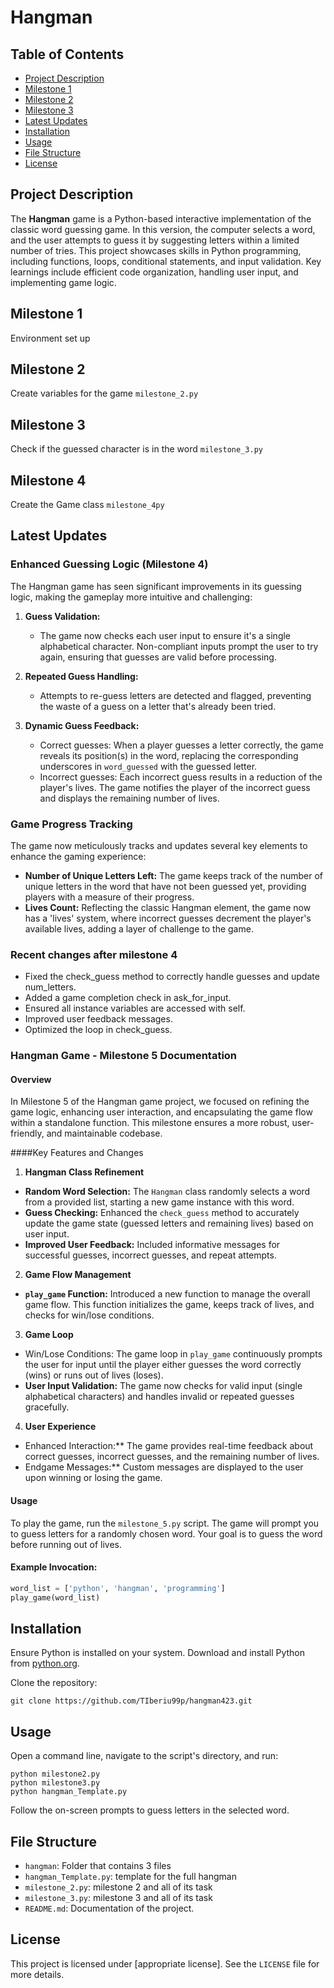# Hangman

## Table of Contents
- [Project Description](#project-description)
- [Milestone 1](task1)
- [Milestone 2](task2)
- [Milestone 3](task3)
- [Latest Updates](#latest-updates)
- [Installation](#installation)
- [Usage](#usage)
- [File Structure](#file-structure)
- [License](#license)

## Project Description
The **Hangman** game is a Python-based interactive implementation of the classic word guessing game. In this version, the computer selects a word, and the user attempts to guess it by suggesting letters within a limited number of tries. This project showcases skills in Python programming, including functions, loops, conditional statements, and input validation. Key learnings include efficient code organization, handling user input, and implementing game logic.

## Milestone 1
Environment set up 

## Milestone 2
Create variables for the game
`milestone_2.py`

## Milestone 3
Check if the guessed character is in the word
`milestone_3.py`

## Milestone 4
Create the Game class
`milestone_4py`

## Latest Updates 

### Enhanced Guessing Logic (Milestone 4)
The Hangman game has seen significant improvements in its guessing logic, making the gameplay more intuitive and challenging:

1. **Guess Validation:**
   - The game now checks each user input to ensure it's a single alphabetical character. Non-compliant inputs prompt the user to try again, ensuring that guesses are valid before processing.

2. **Repeated Guess Handling:**
   - Attempts to re-guess letters are detected and flagged, preventing the waste of a guess on a letter that's already been tried.

3. **Dynamic Guess Feedback:**
   - Correct guesses: When a player guesses a letter correctly, the game reveals its position(s) in the word, replacing the corresponding underscores in `word_guessed` with the guessed letter.
   - Incorrect guesses: Each incorrect guess results in a reduction of the player's lives. The game notifies the player of the incorrect guess and displays the remaining number of lives.

### Game Progress Tracking
The game now meticulously tracks and updates several key elements to enhance the gaming experience:

- **Number of Unique Letters Left:** The game keeps track of the number of unique letters in the word that have not been guessed yet, providing players with a measure of their progress.
- **Lives Count:** Reflecting the classic Hangman element, the game now has a 'lives' system, where incorrect guesses decrement the player's available lives, adding a layer of challenge to the game.

### Recent changes after milestone 4
- Fixed the check_guess method to correctly handle guesses and update num_letters.
- Added a game completion check in ask_for_input.
- Ensured all instance variables are accessed with self.
- Improved user feedback messages.
- Optimized the loop in check_guess.


### Hangman Game - Milestone 5 Documentation

#### Overview
In Milestone 5 of the Hangman game project, we focused on refining the game logic, enhancing user interaction, and encapsulating the game flow within a standalone function. This milestone ensures a more robust, user-friendly, and maintainable codebase.

####Key Features and Changes

1. **Hangman Class Refinement**
- **Random Word Selection:** The `Hangman` class randomly selects a word from a provided list, starting a new game instance with this word.
- **Guess Checking:** Enhanced the `check_guess` method to accurately update the game state (guessed letters and remaining lives) based on user input.
- **Improved User Feedback:** Included informative messages for successful guesses, incorrect guesses, and repeat attempts.

2. **Game Flow Management**
- **`play_game` Function:** Introduced a new function to manage the overall game flow. This function initializes the game, keeps track of lives, and checks for win/lose conditions.

3. **Game Loop**
- Win/Lose Conditions: The game loop in `play_game` continuously prompts the user for input until the player either guesses the word correctly (wins) or runs out of lives (loses).
- **User Input Validation:** The game now checks for valid input (single alphabetical characters) and handles invalid or repeated guesses gracefully.

4. **User Experience**
- Enhanced Interaction:** The game provides real-time feedback about correct guesses, incorrect guesses, and the remaining number of lives.
- Endgame Messages:** Custom messages are displayed to the user upon winning or losing the game.

#### Usage
To play the game, run the `milestone_5.py` script. The game will prompt you to guess letters for a randomly chosen word. Your goal is to guess the word before running out of lives.

#### Example Invocation:
```python
word_list = ['python', 'hangman', 'programming']
play_game(word_list)
```

## Installation
Ensure Python is installed on your system. Download and install Python from [python.org](https://www.python.org/downloads/).

Clone the repository:
```
git clone https://github.com/TIberiu99p/hangman423.git
```

## Usage
Open a command line, navigate to the script's directory, and run:
```
python milestone2.py
python milestone3.py
python hangman_Template.py
```
Follow the on-screen prompts to guess letters in the selected word.

## File Structure
- `hangman`: Folder that contains 3 files
- `hangman_Template.py`: template for the full hangman
- `milestone_2.py`: milestone 2 and all of its task
- `milestone_3.py`: milestone 3 and all of its task
- `README.md`: Documentation of the project.

## License
This project is licensed under [appropriate license]. See the `LICENSE` file for more details.